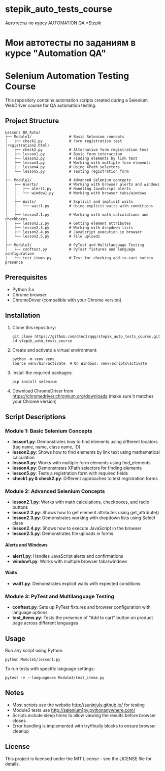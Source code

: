 # stepik_auto_tests_course
Автотесты по курсу AUTOMATION QA *Stepik

Мои автотесты по заданиям в курсе "Automation QA"
=======
# Selenium Automation Testing Course

This repository contains automation scripts created during a Selenium WebDriver course for QA automation testing.

## Project Structure

```
Lessons QA_Auto/
├── Module1/                 # Basic Selenium concepts
│   ├── check1.py            # Form registration test (registration2.html)
│   ├── check2.py            # Alternative form registration test
│   ├── lesson1.py           # Basic form interaction
│   ├── lesson2.py           # Finding elements by link text
│   ├── lesson3.py           # Working with multiple form elements
│   ├── lesson4.py           # Using XPath selectors
│   └── lesson5.py           # Testing registration form
│
├── Module2/                 # Advanced Selenium concepts
│   ├── Alerts/              # Working with browser alerts and windows
│   │   ├── alert1.py        # Handling JavaScript alerts
│   │   └── window1.py       # Working with browser tabs/windows
│   │
│   ├── Waits/               # Explicit and implicit waits
│   │   └── wait1.py         # Using explicit waits with conditions
│   │
│   ├── lesson2.1.py         # Working with math calculations and checkboxes
│   ├── lesson2.2.py         # Getting element attributes
│   ├── lesson2.3.py         # Working with dropdown lists
│   ├── lesson2.4.py         # JavaScript execution in browser
│   └── lesson2.5.py         # File uploads
│
├── Module3/                 # PyTest and Multilanguage Testing
│   ├── conftest.py          # PyTest fixtures and language configuration
│   └── test_items.py        # Test for checking add-to-cart button presence
```

## Prerequisites

- Python 3.x
- Chrome browser
- ChromeDriver (compatible with your Chrome version)

## Installation

1. Clone this repository:
   ```
   git clone https://github.com/d4nc3rqqq/stepik_auto_tests_course.git
   cd stepik_auto_tests_course
   ```

2. Create and activate a virtual environment:
   ```
   python -m venv venv
   source venv/bin/activate  # On Windows: venv\Scripts\activate
   ```

3. Install the required packages:
   ```
   pip install selenium
   ```

4. Download ChromeDriver from https://chromedriver.chromium.org/downloads (make sure it matches your Chrome version)

## Script Descriptions

### Module 1: Basic Selenium Concepts

- **lesson1.py**: Demonstrates how to find elements using different locators (tag name, name, class name, ID)
- **lesson2.py**: Shows how to find elements by link text using mathematical calculation
- **lesson3.py**: Works with multiple form elements using find_elements
- **lesson4.py**: Demonstrates XPath selectors for finding elements
- **lesson5.py**: Tests a registration form with required fields
- **check1.py & check2.py**: Different approaches to test registration forms

### Module 2: Advanced Selenium Concepts

- **lesson2.1.py**: Works with math calculations, checkboxes, and radio buttons
- **lesson2.2.py**: Shows how to get element attributes using get_attribute()
- **lesson2.3.py**: Demonstrates working with dropdown lists using Select class
- **lesson2.4.py**: Shows how to execute JavaScript in the browser
- **lesson2.5.py**: Demonstrates file uploads in forms

#### Alerts and Windows
- **alert1.py**: Handles JavaScript alerts and confirmations
- **window1.py**: Works with multiple browser tabs/windows

#### Waits
- **wait1.py**: Demonstrates explicit waits with expected conditions

### Module 3: PyTest and Multilanguage Testing

- **conftest.py**: Sets up PyTest fixtures and browser configuration with language options
- **test_items.py**: Tests the presence of "Add to cart" button on product page across different languages

## Usage

Run any script using Python:

```
python Module1/lesson1.py
```

To run tests with specific language settings:

```
pytest -v --language=es Module3/test_items.py
```

## Notes

- Most scripts use the website http://suninjuly.github.io/ for testing
- Module3 tests use http://selenium1py.pythonanywhere.com/
- Scripts include sleep times to allow viewing the results before browser closes
- Error handling is implemented with try/finally blocks to ensure browser cleanup

## License

This project is licensed under the MIT License - see the LICENSE file for details.
